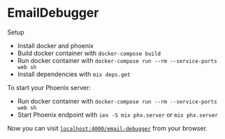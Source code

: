 # EmailDebugger

Setup

  * Install docker and phoenix
  * Build docker container with `docker-compose build`
  * Run docker container with `docker-compose run --rm --service-ports web sh`
  * Install dependencies with `mix deps.get`

To start your Phoenix server:

  * Run docker container with `docker-compose run --rm --service-ports web sh`
  * Start Phoenix endpoint with `iex -S mix phx.server` or `mix phx.server`

Now you can visit [`localhost:4000/email-debugger`](http://localhost:4000/email-debugger) from your browser.
